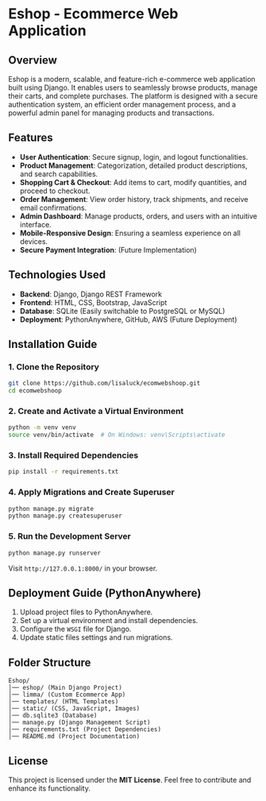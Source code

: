 # Eshop - Ecommerce Web Application

## Overview
Eshop is a modern, scalable, and feature-rich e-commerce web application built using Django. It enables users to seamlessly browse products, manage their carts, and complete purchases. The platform is designed with a secure authentication system, an efficient order management process, and a powerful admin panel for managing products and transactions.

## Features
- **User Authentication**: Secure signup, login, and logout functionalities.
- **Product Management**: Categorization, detailed product descriptions, and search capabilities.
- **Shopping Cart & Checkout**: Add items to cart, modify quantities, and proceed to checkout.
- **Order Management**: View order history, track shipments, and receive email confirmations.
- **Admin Dashboard**: Manage products, orders, and users with an intuitive interface.
- **Mobile-Responsive Design**: Ensuring a seamless experience on all devices.
- **Secure Payment Integration**: (Future Implementation)

## Technologies Used
- **Backend**: Django, Django REST Framework
- **Frontend**: HTML, CSS, Bootstrap, JavaScript
- **Database**: SQLite (Easily switchable to PostgreSQL or MySQL)
- **Deployment**: PythonAnywhere, GitHub, AWS (Future Deployment)

## Installation Guide

### 1. Clone the Repository
```bash
git clone https://github.com/lisaluck/ecomwebshoop.git
cd ecomwebshoop
```

### 2. Create and Activate a Virtual Environment
```bash
python -m venv venv
source venv/bin/activate  # On Windows: venv\Scripts\activate
```

### 3. Install Required Dependencies
```bash
pip install -r requirements.txt
```

### 4. Apply Migrations and Create Superuser
```bash
python manage.py migrate
python manage.py createsuperuser
```

### 5. Run the Development Server
```bash
python manage.py runserver
```
Visit `http://127.0.0.1:8000/` in your browser.

## Deployment Guide (PythonAnywhere)
1. Upload project files to PythonAnywhere.
2. Set up a virtual environment and install dependencies.
3. Configure the `WSGI` file for Django.
4. Update static files settings and run migrations.

## Folder Structure
```
Eshop/
│── eshop/ (Main Django Project)
│── limma/ (Custom Ecommerce App)
│── templates/ (HTML Templates)
│── static/ (CSS, JavaScript, Images)
│── db.sqlite3 (Database)
│── manage.py (Django Management Script)
│── requirements.txt (Project Dependencies)
│── README.md (Project Documentation)
```

## License
This project is licensed under the **MIT License**. Feel free to contribute and enhance its functionality.

